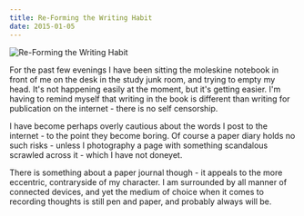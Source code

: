 ```yaml
---
title: Re-Forming the Writing Habit
date: 2015-01-05
---
```


![Re-Forming the Writing Habit](https://source.unsplash.com/LuQ2ex5HY3c/1600x900)

For the past few evenings I have been sitting the moleskine notebook in front of me on the desk in the study junk room, and trying to empty my head. It's not happening easily at the moment, but it's getting easier. I'm having to remind myself that writing in the book is different than writing for publication on the internet - there is no self censorship.

I have become perhaps overly cautious about the words I post to the internet - to the point they become boring. Of course a paper diary holds no such risks - unless I photography a page with something scandalous scrawled across it - which I have not doneyet.

There is something about a paper journal though - it appeals to the more eccentric, contraryside of my character. I am surrounded by all manner of connected devices, and yet the medium of choice when it comes to recording thoughts is still pen and paper, and probably always will be.